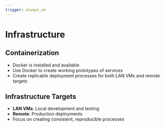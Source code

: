 ```yaml
---
trigger: always_on
---
```


# Infrastructure

## Containerization
- Docker is installed and available
- Use Docker to create working prototypes of services
- Create replicable deployment processes for both LAN VMs and remote targets

## Infrastructure Targets
- **LAN VMs**: Local development and testing
- **Remote**: Production deployments
- Focus on creating consistent, reproducible processes